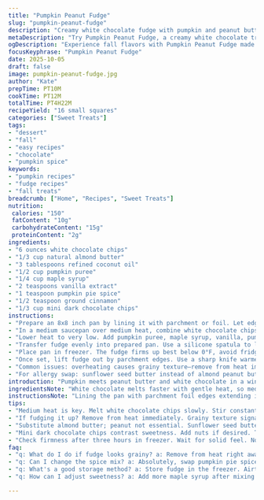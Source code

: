 ```yaml
---
title: "Pumpkin Peanut Fudge"
slug: "pumpkin-peanut-fudge"
description: "Creamy white chocolate fudge with pumpkin and peanut butter gives a fall twist. Uses coconut oil to keep texture rich but soft. Honey sweetens naturally, cinnamon and pumpkin pie spice add warmth and spice depth. Quick melt, cool and freeze until firm. Topped with mini chocolate chips for texture contrast. Easy to slice chilled, store frozen. Substitute maple syrup for honey or almond butter for peanut butter depending on allergies or preference. Watch heat carefully to avoid burning chocolate mixture. Fudge sets in freezer, not fridge. Ready to cut once firm, about 3-4 hours frozen."
metaDescription: "Try Pumpkin Peanut Fudge, a creamy white chocolate treat with pumpkin and peanut butter. Perfect for fall with rich flavors and crunchy texture."
ogDescription: "Experience fall flavors with Pumpkin Peanut Fudge made from white chocolate, pumpkin puree, and almond butter. Satisfy sweet cravings today."
focusKeyphrase: "Pumpkin Peanut Fudge"
date: 2025-10-05
draft: false
image: pumpkin-peanut-fudge.jpg
author: "Kate"
prepTime: PT10M
cookTime: PT12M
totalTime: PT4H22M
recipeYield: "16 small squares"
categories: ["Sweet Treats"]
tags:
- "dessert"
- "fall"
- "easy recipes"
- "chocolate"
- "pumpkin spice"
keywords:
- "pumpkin recipes"
- "fudge recipes"
- "fall treats"
breadcrumb: ["Home", "Recipes", "Sweet Treats"]
nutrition: 
 calories: "150"
 fatContent: "10g"
 carbohydrateContent: "15g"
 proteinContent: "2g"
ingredients:
- "6 ounces white chocolate chips"
- "1/3 cup natural almond butter"
- "3 tablespoons refined coconut oil"
- "1/2 cup pumpkin puree"
- "1/4 cup maple syrup"
- "2 teaspoons vanilla extract"
- "1 teaspoon pumpkin pie spice"
- "1/2 teaspoon ground cinnamon"
- "1/3 cup mini dark chocolate chips"
instructions:
- "Prepare an 8x8 inch pan by lining it with parchment or foil. Let edges hang over sides for easy removal later. Set aside."
- "In a medium saucepan over medium heat, combine white chocolate chips, almond butter, and coconut oil. Stir constantly to merge flavors and avoid scorching. Look for a glossy melted mixture, no lumps."
- "Lower heat to very low. Add pumpkin puree, maple syrup, vanilla, pumpkin pie spice and cinnamon. Stir gently but thoroughly. Mixture should thicken slightly, not separate. Aroma will change from sharp sweet to warm and spiced—key visual cue."
- "Transfer fudge evenly into prepared pan. Use a silicone spatula to level the surface. Scattered mini dark chocolate chips on top for crunch and bitterness to contrast sweet base."
- "Place pan in freezer. The fudge firms up best below 0°F, avoid fridge confusion. Forget exact time. Check firmness after 3 hours by pressing gently—should feel solid to touch but not rock hard."
- "Once set, lift fudge out by parchment edges. Use a sharp knife warmed under hot water and dried to slice clean squares. Store leftovers in airtight container inside freezer. Refrigerator storage makes fudge sticky and soft."
- "Common issues: overheating causes grainy texture—remove from heat immediately once chips melt. If fudge separates, whisk quickly off heat to re-emulsify. Can replace pumpkin pie spice with a mix of nutmeg, ginger, and cloves for fresh mix."
- "For allergy swap: sunflower seed butter instead of almond peanut butter; agave syrup for maple or honey alternative—adjust sweetness by tasting after mix."
introduction: "Pumpkin meets peanut butter and white chocolate in a winter-ready fudge. Not your typical choco bar. Smooth, dense, with a hint of spice that hits before the chill. Coconut oil keeps the base creamy yet firm enough to slice. No baking, just melting and setting. This holds up best cold—warm fudge turns waxy real fast. Honey swapped out for maple syrup here; brings woodsy notes and cuts sweetness. Mini dark chocolate chips add crunch and a darker bite to the mix. Timing is flexible. Senses your guide—watch the chocolate shine before adding pumpkin. The kitchen smells like autumn, spicy and sweet. Solid technique. No guesswork, except when fudge feels right is when you cut and serve. Freeze only. Never fridge unless you want sticky mess."
ingredientsNote: "White chocolate melts faster with gentle heat, so medium heat with frequent stirring is crucial. Substitute nut butters depending on what's on hand; peanut can be strong or oily, almond or sunflower seed butter works nicely and avoids overpowering the pumpkin. Coconut oil helps the fudge firm at cooler temps but keeps softness at room temperature, unlike butter which can separate here. Maple syrup provides more balanced sweetness with less sharpness than honey, also deeper color. Pumpkin puree must be drained lightly if watery, or fudge gets too soft. Spice can be adjusted by adding cardamom or even black pepper for unexpected heat. Mini dark chips add texture contrast and bitterness, consider chopped nuts for crunch if preferred."
instructionsNote: "Lining the pan with parchment foil edges extending is a time saver—no scrubbing or violent prying. Melt chips and butter substitute at medium heat—not too hot. Too high creates grainy outcome, signaled by sandy texture or dull finish. Stirring constantly prevents burning and uneven melting. Lower heat before adding pumpkin and spices to prevent curdling or separation. Pumpkin puree adds moisture—stir until incorporation is complete and mixture thickens slightly. Pour when fudge looks thick but still pourable for easy smoothing. Freeze is the secret to clean cuts; firm texture, sharp knife warmed under water slices cleanly. Store in freezer for weeks in airtight container. Fridge ruins fudge texture—turns sticky and loses firmness quickly. Watch aromas closely here—the spices release, signify the mix is ready for freezing. Freeze time can vary depending on freezer settings; trust solid to touch, not time tracking."
tips:
- "Medium heat is key. Melt white chocolate chips slowly. Stir constantly to avoid burning. Watch for glossy mixture, lumps gone. Heat drops danger."
- "If fudging it up? Remove from heat immediately. Grainy texture signals problem. Re-emulsify quickly if split. Whisk off heat, restore creamy blend."
- "Substitute almond butter; peanut not essential. Sunflower seed butter works too. For sweet swap, agave syrup or maple syrup; adjust taste post-mix."
- "Mini dark chocolate chips contrast sweetness. Add nuts if desired. Texture needed—adjust crunch levels as liked. Freezing locks in shape, not fridge."
- "Check firmness after three hours in freezer. Wait for solid feel. Not too cold, avoid ice-crystal crunching. Finishing touches matter in taste."
faq:
- "q: What do I do if fudge looks grainy? a: Remove from heat right away; stir to bring it back together. Keep heat low. Too hot causes texture issues."
- "q: Can I change the spice mix? a: Absolutely, swap pumpkin pie spice for nutmeg, or ginger if preferred. Play with flavors; make it yours."
- "q: What's a good storage method? a: Store fudge in the freezer. Airtight container works best. Fridge? Makes fudge sticky, not solid."
- "q: How can I adjust sweetness? a: Add more maple syrup after mixing. Taste and see. Balance flavors as needed; everyone likes their own level."

---
```

